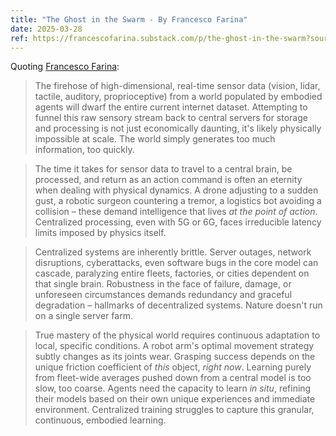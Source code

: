 ```yaml
---
title: "The Ghost in the Swarm - By Francesco Farina"
date: 2025-03-28
ref: https://francescofarina.substack.com/p/the-ghost-in-the-swarm?source=queue
---
```



Quoting [Francesco Farina](https://francescofarina.substack.com/p/the-ghost-in-the-swarm?source=queue):

> The firehose of high-dimensional, real-time sensor data (vision, lidar, tactile, auditory, proprioceptive) from a world populated by embodied agents will dwarf the entire current internet dataset. Attempting to funnel this raw sensory stream back to central servers for storage and processing is not just economically daunting, it's likely physically impossible at scale. The world simply generates too much information, too quickly.

> The time it takes for sensor data to travel to a central brain, be processed, and return as an action command is often an eternity when dealing with physical dynamics. A drone adjusting to a sudden gust, a robotic surgeon countering a tremor, a logistics bot avoiding a collision – these demand intelligence that lives *at the point of action*. Centralized processing, even with 5G or 6G, faces irreducible latency limits imposed by physics itself.

> Centralized systems are inherently brittle. Server outages, network disruptions, cyberattacks, even software bugs in the core model can cascade, paralyzing entire fleets, factories, or cities dependent on that single brain. Robustness in the face of failure, damage, or unforeseen circumstances demands redundancy and graceful degradation – hallmarks of decentralized systems. Nature doesn't run on a single server farm.

> True mastery of the physical world requires continuous adaptation to local, specific conditions. A robot arm's optimal movement strategy subtly changes as its joints wear. Grasping success depends on the unique friction coefficient of *this* object, *right now*. Learning purely from fleet-wide averages pushed down from a central model is too slow, too coarse. Agents need the capacity to learn *in situ*, refining their models based on their own unique experiences and immediate environment. Centralized training struggles to capture this granular, continuous, embodied learning.
